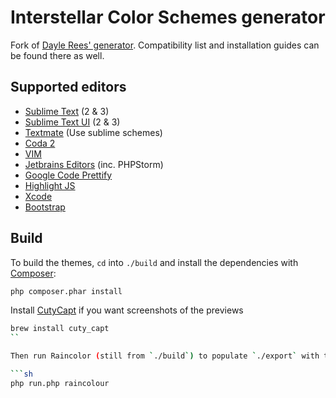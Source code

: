 # Interstellar Color Schemes generator

Fork of [Dayle Rees' generator](https://github.com/daylerees/colour-schemes). Compatibility list and installation guides can be found there as well.

## Supported editors

- [Sublime Text](http://www.sublimetext.com/) (2 & 3)
- [Sublime Text UI](http://www.sublimetext.com/) (2 & 3)
- [Textmate](http://macromates.com/) (Use sublime schemes)
- [Coda 2](https://panic.com/coda/)
- [VIM](http://www.vim.org/)
- [Jetbrains Editors](http://www.jetbrains.com/) (inc. PHPStorm)
- [Google Code Prettify](https://code.google.com/p/google-code-prettify/)
- [Highlight JS](http://highlightjs.org/)
- [Xcode](https://developer.apple.com/xcode/)
- [Bootstrap](http://getbootstrap.com/)

## Build

To build the themes, `cd` into `./build` and install the dependencies with [Composer](https://getcomposer.org):

```sh
php composer.phar install  
```

Install [CutyCapt](https://github.com/ezkl/capit) if you want screenshots of the previews

```sh
brew install cuty_capt
``

Then run Raincolor (still from `./build`) to populate `./export` with the themes, screenshots and HTML previews:

```sh
php run.php raincolour
```
